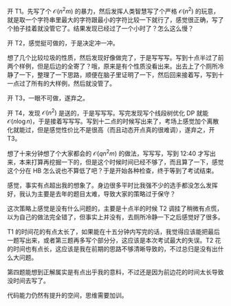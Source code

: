 开 T1。先写了个 $\mathcal{O}(n^2 m)$ 的暴力，然后发挥人类智慧写了个严格 $\mathcal{O}(n^2)$ 的玩意，就是取一个字符串里最大的字符跟最小的字符比较一下就行了，感觉很正确，写了个拍子挂着就没管它了。结果发现已经过了一个小时了？怎么这么慢？

开 T2，感觉挺可做的，于是决定冲一冲。

想了几个比较垃圾的性质，然后发现好像做完了，于是写写写。写到十点半过了前两个样例，但是后边的全寄了？哦，原来是有个性质没看出来。出去上了个厕所冷静了一下，整理了一下思路，顺便在脑子里证明了一下，然后回来接着写，写到十一点过了所有的大样例，然后就没管了。

开 T3，一眼不可做，遂弃之。

开 T4，发现 $\mathcal{O}(n^2)$ 是送的，于是写写写。写完发现写个线段树优化 DP 就能 $\mathcal{O}(n \log n)$，于是接着写写写。写到十二点的时候写出来了，考场上感觉加个离散化就能过，但是感觉性价比不是很高（而且动态开点真的很难调），遂弃之，开 T3。

想了十来分钟想了个大家都会的 $\mathcal{O}(qn^2m)$ 的做法，写写写，写到 12:40 才写出来，本来打算再挖掘一下的，但是这个时候时间已经不够了，而且算了一下，感觉这个分在 HB 怎么说也不算低了吧？于是开始各种检查，终于等到了考试结束。

感觉，事实有点超出我的想象了。身边很多平时比我强不少的选手都没怎么发挥好，我认为主要是去年的题目太难，导致大家的策略过于保守？

这次策略上感觉是没有什么问题的，主要是十点半的时候 T2 调挂了稍微有点慌，以为自己的做法完全错了，但事实上并没有，去厕所冷静一下之后感觉好了很多。

T1 的时间花的有点太长了，如果能在十五分钟内写完的话，我觉得应该能把最后一题写出来，或者第三题再多写个部分分，这应该是本次考试最大的失误。T2 花的时间也有点长，这应该是我在前期的思路不够清晰导致的，不过总归是没有出什么大问题。

第四题能想到正解属实是有点出乎我的意料，不过还是因为前边花的时间太长导致没时间去写了。

代码能力仍然有提升的空间，思维需要加训。
